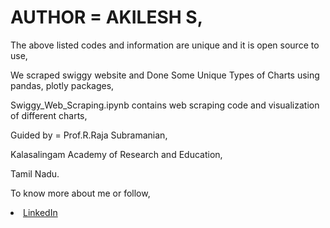 # AUTHOR = AKILESH S,
The above listed codes and information are unique and it is open source to use,

We scraped swiggy website and Done Some Unique Types of Charts using pandas, plotly packages,

Swiggy_Web_Scraping.ipynb contains web scraping code and visualization of different charts,

Guided by = Prof.R.Raja Subramanian,

Kalasalingam Academy of Research and Education,

Tamil Nadu.

To know more about me or follow,

<li><a href="http://www.linkedin.com/in/Akilesh--S">LinkedIn</a> 
